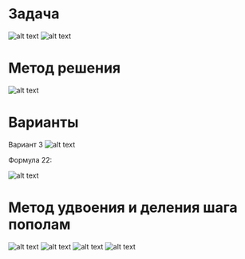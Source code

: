 # Задача

![alt text](image.png)
![alt text](image-1.png)

# Метод решения

![alt text](image-2.png)

# Варианты

Вариант 3
![alt text](image-3.png)

Формула 22:

![alt text](image-4.png)

# Метод удвоения и деления шага пополам

![alt text](image-5.png)
![alt text](image-6.png)
![alt text](image-7.png)
![alt text](image-8.png)

